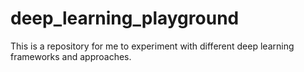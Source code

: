 # deep_learning_playground

This is a repository for me to experiment with different deep learning frameworks and approaches.